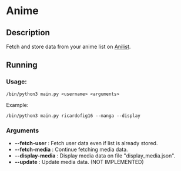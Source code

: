 # Anime

## Description

Fetch and store data from your anime list on [Anilist](https://anilist.co/).

## Running

### Usage:

```
/bin/python3 main.py <username> <arguments>
```

Example:

```
/bin/python3 main.py ricardofig16 --manga --display
```

### Arguments

- **--fetch-user** : Fetch user data even if list is already stored.
- **--fetch-media** : Continue fetching media data.
- **--display-media** : Display media data on file "display_media.json".
- **--update** : Update media data. (NOT IMPLEMENTED)
